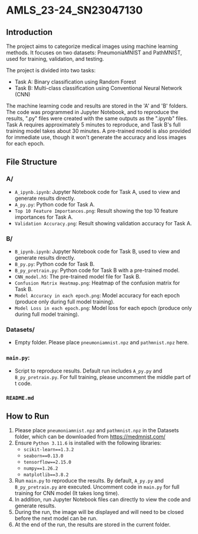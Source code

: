 # AMLS_23-24_SN23047130

## Introduction
The project aims to categorize medical images using machine learning methods. It focuses on two datasets: PneumoniaMNIST and PathMNIST, used for training, validation, and testing.

The project is divided into two tasks:
- Task A: Binary classification using Random Forest
- Task B: Multi-class classification using Conventional Neural Network (CNN)

The machine learning code and results are stored in the 'A' and 'B' folders. The code was programmed in Jupyter Notebook, and to reproduce the results, ".py" files were created with the same outputs as the ".ipynb" files. Task A requires approximately 5 minutes to reproduce, and Task B's full training model takes about 30 minutes. A pre-trained model is also provided for immediate use, though it won't generate the accuracy and loss images for each epoch.

## File Structure

### A/
- `A_ipynb.ipynb`: Jupyter Notebook code for Task A, used to view and generate results directly.
- `A_py.py`: Python code for Task A.
- `Top 10 Feature Importances.png`: Result showing the top 10 feature importances for Task A.
- `Validation Accuracy.png`: Result showing validation accuracy for Task A.

### B/
- `B_ipynb.ipynb`: Jupyter Notebook code for Task B, used to view and generate results directly.
- `B_py.py`: Python code for Task B.
- `B_py_pretrain.py`: Python code for Task B with a pre-trained model.
- `CNN_model.h5`: The pre-trained model file for Task B.
- `Confusion Matrix Heatmap.png`: Heatmap of the confusion matrix for Task B.
- `Model Accuracy in each epoch.png`: Model accuracy for each epoch (produce only during full model training).
- `Model Loss in each epoch.png`: Model loss for each epoch (produce only during full model training).

### Datasets/
- Empty folder. Please place `pneumoniamnist.npz` and `pathmnist.npz` here.

### `main.py`:
- Script to reproduce results. Default run includes `A_py.py` and `B_py_pretrain.py`. For full training, please uncomment the middle part of t code.

### `README.md`

## How to Run

1. Please place `pneumoniamnist.npz` and `pathmnist.npz` in the Datasets folder, which can be downloaded from https://medmnist.com/
2. Ensure `Python 3.11.6` is installed with the following libraries:
   - `scikit-learn==1.3.2`
   - `seaborn==0.13.0`
   - `tensorflow==2.15.0`
   - `numpy==1.26.2`
   - `matplotlib==3.8.2`
3. Run `main.py` to reproduce the results. By default, `A_py.py` and `B_py_pretrain.py` are executed. Uncomment code in `main.py` for full training for CNN model (It takes long time).
4. In addition, run Jupyter Notebook files can directly to view the code and generate results.
5. During the run, the image will be displayed and will need to be closed before the next model can be run.
6. At the end of the run, the results are stored in the current folder.







